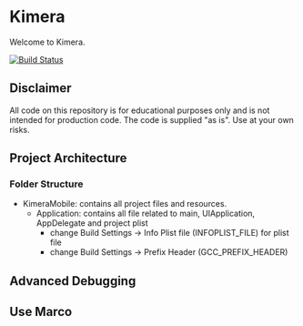# Kimera

Welcome to Kimera.

[![Build Status](https://travis-ci.org/maxoly/Kimera.png?branch=master)](https://travis-ci.org/maxoly/Kimera)

## Disclaimer
All code on this repository is for educational purposes only and is not intended for production code. 
The code is supplied "as is". Use at your own risks.

## Project Architecture

### Folder Structure

* KimeraMobile: contains all project files and resources.
    * Application: contains all file related to main, UIApplication, AppDelegate and project plist
        * change Build Settings -> Info Plist file (INFOPLIST_FILE) for plist file
        * change Build Settings -> Prefix Header (GCC_PREFIX_HEADER)
        
## Advanced Debugging

## Use Marco

